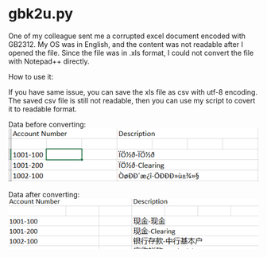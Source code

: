 # gbk2u.py

One of my colleague sent me a corrupted excel document encoded with GB2312. My OS was in English, and the content was not readable after I opened the file. Since the file was in .xls format, I could not convert the file with Notepad++ directly. 

How to use it:

If you have same issue, you can save the xls file as csv with utf-8 encoding. The saved csv file is still not readable, then you can use my script to covert it to readable format.

Data before converting:
![alt text](https://github.com/psun003/utilities/raw/master/images/unreadable.png)

Data after converting:
![alt text](https://github.com/psun003/utilities/raw/master/images/readable.PNG)
